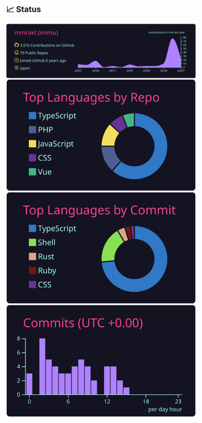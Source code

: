 ## 📈 Status
[![](https://raw.githubusercontent.com/mmrakt/mmrakt/main/profile-summary-card-output/radical/0-profile-details.svg)](https://github.com/vn7n24fzkq/github-profile-summary-cards)
[![](https://raw.githubusercontent.com/mmrakt/mmrakt/main/profile-summary-card-output/radical/1-repos-per-language.svg)](https://github.com/vn7n24fzkq/github-profile-summary-cards) [![](https://raw.githubusercontent.com/mmrakt/mmrakt/main/profile-summary-card-output/radical/2-most-commit-language.svg)](https://github.com/vn7n24fzkq/github-profile-summary-cards)[![](https://raw.githubusercontent.com/mmrakt/mmrakt/main/profile-summary-card-output/radical/4-productive-time.svg)](https://github.com/vn7n24fzkq/github-profile-summary-cards)

